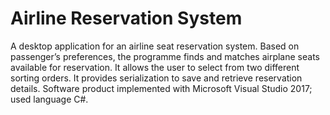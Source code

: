 # Airline Reservation System
 A desktop application for an airline seat reservation system.
 Based on passenger’s preferences, the programme finds and matches airplane seats available for reservation.
 It allows the user to select from two different sorting orders.
 It provides serialization to save and retrieve reservation details. 
	Software product implemented with Microsoft Visual Studio 2017; used language C#. 
